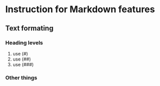 # Instruction for Markdown features

## Text formating

### Heading levels
1. use (#)
2. use (##)
3. use (###)

### Other things
